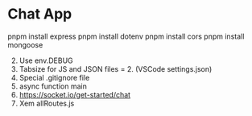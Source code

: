 # Chat App

pnpm install express
pnpm install dotenv
pnpm install cors
pnpm install mongoose

2. Use env.DEBUG
3. Tabsize for JS and JSON files = 2. (VSCode settings.json)
4. Special .gitignore file
7. async function main
8. https://socket.io/get-started/chat
9. Xem allRoutes.js
